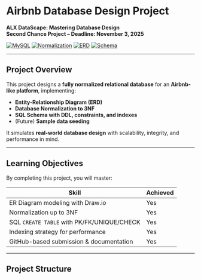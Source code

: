 # Airbnb Database Design Project  
**ALX DataScape: Mastering Database Design**  
**Second Chance Project – Deadline: November 3, 2025**

[![MySQL](https://img.shields.io/badge/MySQL-8.0%2B-blue?logo=mysql)](https://dev.mysql.com/)
[![Normalization](https://img.shields.io/badge/Normalization-3NF%20Compliant-green)](#)
[![ERD](https://img.shields.io/badge/ERD-Draw.io%20Complete-blue)](#)
[![Schema](https://img.shields.io/badge/SQL%20Schema-CREATE%20TABLES%20Done-green)](#)

---

## Project Overview

This project designs a **fully normalized relational database** for an **Airbnb-like platform**, implementing:

- **Entity-Relationship Diagram (ERD)**
- **Database Normalization to 3NF**
- **SQL Schema with DDL, constraints, and indexes**
- (Future) **Sample data seeding**

It simulates **real-world database design** with scalability, integrity, and performance in mind.

---

## Learning Objectives

By completing this project, you will master:

| Skill | Achieved |
|------|----------|
| ER Diagram modeling with Draw.io | Yes |
| Normalization up to 3NF | Yes |
| SQL `CREATE TABLE` with PK/FK/UNIQUE/CHECK | Yes |
| Indexing strategy for performance | Yes |
| GitHub-based submission & documentation | Yes |

---

## Project Structure

